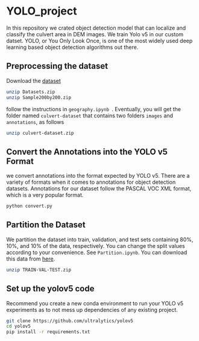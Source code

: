 # YOLO_project
In this repository we crated object detection model that can localize and classify the culvert area in DEM images. We train Yolo v5 in our custom datset. YOLO, or You Only Look Once, is one of the most widely used deep learning based object detection algorithms out there.

## Preprocessing the dataset
Download the [dataset](https://www.dropbox.com/s/ki4a5gryx8y0n6u/Datasets.zip?dl=0)

```bash
unzip Datasets.zip
unzip Sample200by200.zip
```

follow the instructions in ``geography.ipynb ``. Eventually, you will get the folder named ``culvert-dataset`` that contains two folders ``images`` and ``annotations``, as follows 

```bash
unzip culvert-dataset.zip
```


## Convert the Annotations into the YOLO v5 Format
 we convert annotations into the format expected by YOLO v5. There are a variety of formats when it comes to annotations for object detection datasets. Annotations for our dataset follow the PASCAL VOC XML format, which is a very popular format. 
 
 ```bash
 python convert.py
 ```
## Partition the Dataset
We partition the dataset into train, validation, and test sets containing 80%, 10%, and 10% of the data, respectively. You can change the split values according to your convenience. See ``Partition.ipynb``.  You can download this data from [here](https://www.dropbox.com/s/a5n8z2qi1bsa8g4/TRAIN-VAL-TEST.zip?dl=0). 

```bash
unzip TRAIN-VAL-TEST.zip
```

## Set up the yolov5 code
Recommend you create a new conda  environment to run your YOLO v5 experiments as to not mess up dependencies of any existing project. 
```bash
git clone https://github.com/ultralytics/yolov5
cd yolov5
pip install -r requirements.txt
```



